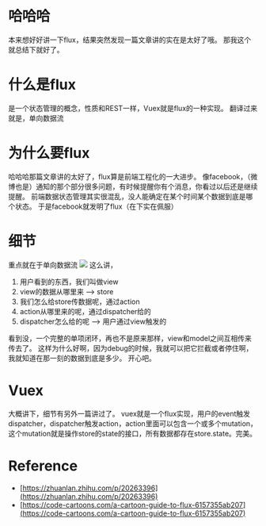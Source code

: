 # 哈哈哈
本来想好好讲一下flux，结果突然发现一篇文章讲的实在是太好了哦。
那我这个就总结下就好了。

# 什么是flux
是一个状态管理的概念，性质和REST一样，Vuex就是flux的一种实现。
翻译过来就是，单向数据流

# 为什么要flux
哈哈哈那篇文章讲的太好了，flux算是前端工程化的一大进步。
像facebook，（微博也是）通知的那个部分很多问题，有时候提醒你有个消息，你看过以后还是继续提醒。
前端数据状态管理其实很混乱，没人能确定在某个时间某个数据到底是哪个状态。
于是facebook就发明了flux（在下实在佩服）

# 细节
重点就在于单向数据流
![](flux.jpg)
这么讲，
1. 用户看到的东西，我们叫做view
2. view的数据从哪里来 --> store
3. 我们怎么给store传数据呢，通过action
4. action从哪里来的呢，通过dispatcher给的
5. dispatcher怎么给的呢 --> 用户通过view触发的

看到没，一个完整的单项闭环，再也不是原来那样，view和model之间互相传来传去了。
这样为什么好啊，因为debug的时候，我就可以把它拦截或者停住啊，我就知道在那一刻的数据到底是多少。
开心吧。

# Vuex
大概讲下，细节有另外一篇讲过了。
vuex就是一个flux实现，用户的event触发dispatcher，dispatcher触发action，action里面可以包含一个或多个mutation，
这个mutation就是操作store的state的接口，所有数据都存在store.state。完美。

# Reference
- [https://zhuanlan.zhihu.com/p/20263396](https://zhuanlan.zhihu.com/p/20263396)
- [https://code-cartoons.com/a-cartoon-guide-to-flux-6157355ab207](https://code-cartoons.com/a-cartoon-guide-to-flux-6157355ab207)